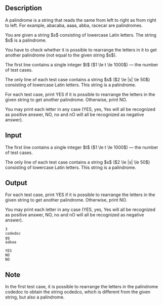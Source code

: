 ## Description

<div><p>A palindrome is a string that reads the same from left to right as from right to left. For example, <span class="tex-font-style-tt">abacaba</span>, <span class="tex-font-style-tt">aaaa</span>, <span class="tex-font-style-tt">abba</span>, <span class="tex-font-style-tt">racecar</span> are palindromes.</p><p>You are given a string $s$ consisting of lowercase Latin letters. The string $s$ is a palindrome.</p><p>You have to check whether it is possible to rearrange the letters in it to get <span class="tex-font-style-bf">another</span> palindrome (not equal to the given string $s$).</p></div><div class="input-specification"><p>The first line contains a single integer $t$ ($1 \le t \le 1000$)&nbsp;— the number of test cases.</p><p>The only line of each test case contains a string $s$ ($2 \le |s| \le 50$) consisting of lowercase Latin letters. This string is a palindrome.</p></div><div class="output-specification"><p>For each test case, print <span class="tex-font-style-tt">YES</span> if it is possible to rearrange the letters in the given string to get <span class="tex-font-style-bf">another</span> palindrome. Otherwise, print <span class="tex-font-style-tt">NO</span>. </p><p>You may print each letter in any case (<span class="tex-font-style-tt">YES</span>, <span class="tex-font-style-tt">yes</span>, <span class="tex-font-style-tt">Yes</span> will all be recognized as positive answer, <span class="tex-font-style-tt">NO</span>, <span class="tex-font-style-tt">no</span> and <span class="tex-font-style-tt">nO</span> will all be recognized as negative answer).</p></div>

## Input

<p>The first line contains a single integer $t$ ($1 \le t \le 1000$)&nbsp;— the number of test cases.</p><p>The only line of each test case contains a string $s$ ($2 \le |s| \le 50$) consisting of lowercase Latin letters. This string is a palindrome.</p>

## Output

<p>For each test case, print <span class="tex-font-style-tt">YES</span> if it is possible to rearrange the letters in the given string to get <span class="tex-font-style-bf">another</span> palindrome. Otherwise, print <span class="tex-font-style-tt">NO</span>. </p><p>You may print each letter in any case (<span class="tex-font-style-tt">YES</span>, <span class="tex-font-style-tt">yes</span>, <span class="tex-font-style-tt">Yes</span> will all be recognized as positive answer, <span class="tex-font-style-tt">NO</span>, <span class="tex-font-style-tt">no</span> and <span class="tex-font-style-tt">nO</span> will all be recognized as negative answer).</p>





```input1|2,4
3
codedoc
gg
aabaa
```




```output1
YES
NO
NO
```



## Note

<p>In the first test case, it is possible to rearrange the letters in the palindrome <span class="tex-font-style-tt">codedoc</span> to obtain the string <span class="tex-font-style-tt">ocdedco</span>, which is different from the given string, but also a palindrome.</p>
